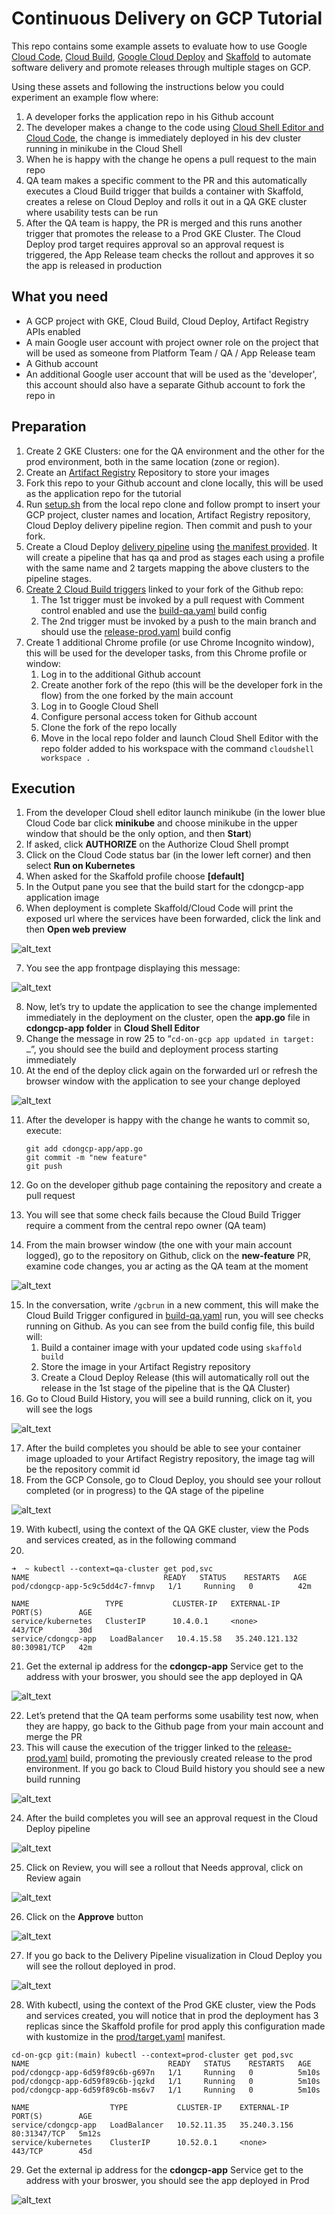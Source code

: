 # Continuous Delivery on GCP Tutorial

This repo contains some example assets to evaluate how to use Google [Cloud Code](https://cloud.google.com/code/docs/shell), [Cloud Build](https://cloud.google.com/build/docs/overview), [Google Cloud Deploy](https://cloud.google.com/deploy/docs/overview) and [Skaffold](https://skaffold.dev/) to automate software delivery and promote releases through multiple stages on GCP.

Using these assets and following the instructions below you could experiment an example flow where:
1. A developer forks the application repo in his Github account
2. The developer makes a change to the code using [Cloud Shell Editor and Cloud Code](https://cloud.google.com/code/docs/shell), the change is immediately deployed in his dev cluster running in minikube in the Cloud Shell
3. When he is happy with the change he opens a pull request to the main repo
4. QA team makes a specific comment to the PR and this automatically executes a Cloud Build trigger that builds a container with Skaffold, creates a relese on Cloud Deploy and rolls it out in a QA GKE cluster where usability tests can be run
5. After the QA team is happy, the PR is merged and this runs another trigger that promotes the release to a Prod GKE Cluster. The Cloud Deploy prod target requires approval so an approval request is triggered, the App Release team checks the rollout and approves it so the app is released in production

## What you need
* A GCP project with GKE, Cloud Build, Cloud Deploy, Artifact Registry APIs enabled
* A main Google user account with project owner role on the project that will be used as someone from Platform Team / QA / App Release team 
* A Github account
* An additional Google user account that will be used as the 'developer', this account should also have a separate Github account to fork the repo in

## Preparation

1. Create 2 GKE Clusters: one for the QA environment and the other for the prod environment, both in the same location (zone or region).
2. Create an [Artifact Registry](https://cloud.google.com/artifact-registry) Repository to store your images
3. Fork this repo to your Github account and clone locally, this will be used as the application repo for the tutorial
4. Run [setup.sh](setup.sh) from the local repo clone and follow prompt to insert your GCP project, cluster names and location, Artifact Registry repository, Cloud Deploy delivery pipeline region. Then commit and push to your fork.
5. Create a Cloud Deploy [delivery pipeline](https://cloud.google.com/deploy/docs/deploying-application#creating_your_delivery_pipeline) using [the manifest provided](delivery-pipeline.yaml). It will create a pipeline that has qa and prod as stages each using a profile with the same name and 2 targets mapping the above clusters to the pipeline stages.
6. [Create 2 Cloud Build triggers](https://cloud.google.com/build/docs/automating-builds/create-manage-triggers) linked to your fork of the Github repo:
    1. The 1st trigger must be invoked by a pull request with Comment control enabled and use the [build-qa.yaml](build-qa.yaml) build config
    2. The 2nd trigger must be invoked by a push to the main branch and  should use the [release-prod.yaml](release-prod.yaml) build config
7. Create 1 additional Chrome profile (or use Chrome Incognito window), this will be used for the developer tasks, from this Chrome profile or window:
    1. Log in to the additional Github account
    2. Create another fork of the repo (this will be the developer fork in the flow) from the one forked by the main account
    3. Log in to Google Cloud Shell
    4. Configure personal access token for Github account
    5. Clone the fork of the repo locally
    6. Move in the local repo folder and launch Cloud Shell Editor with the repo folder added to his workspace with the command `cloudshell workspace .`



## Execution



1. From the developer Cloud shell editor launch minikube (in the lower blue Cloud Code bar click **minikube** and choose minikube in the upper window that should be the only option, and then **Start**)
2. If asked, click **AUTHORIZE** on the Authorize Cloud Shell prompt
3. Click on the Cloud Code status bar (in the lower left corner) and then select **Run on Kubernetes**
4. When asked for the Skaffold profile choose **[default]**
5. In the Output pane you see that the build start for the cdongcp-app application image
6. When deployment is complete Skaffold/Cloud Code will print the exposed url where the services have been forwarded, click the link and then **Open web preview**




![alt_text](images/image1.png "Skaffold Dev Output")




7. You see the app frontpage displaying this message:



![alt_text](images/image2.png "App Deployed")



8. Now, let’s try to update the application to see the change implemented immediately in the deployment on the cluster, open the **app.go** file in **cdongcp-app folder** in **Cloud Shell Editor**
9. Change the message in row 25 to “`cd-on-gcp app updated in target: …`”, you should see the build and deployment process starting immediately
10. At the end of the deploy click again on the forwarded url or refresh the browser window with the application to see your change deployed

![alt_text](images/image2b.png "App updated")

11. After the developer is happy with the change he wants to commit so, execute:

    ```
    git add cdongcp-app/app.go
    git commit -m "new feature"
    git push
    ```


12. Go on the developer github page containing the repository and create a pull request 
13. You will see that some check fails because the Cloud Build Trigger require a comment from the central repo owner (QA team)
14. From the main browser window (the one with your main account logged), go to the repository on Github, click on the **new-feature** PR, examine code changes, you ar acting as the QA team at the moment




![alt_text](images/image3.png "image_tooltip")




15. In the conversation, write `/gcbrun` in a new comment, this will make the Cloud Build Trigger configured in [build-qa.yaml](build-qa.yaml) run, you will see checks running on Github. As you can see from the build config file, this build will:
    1. Build a container image with your updated code using `skaffold build`
    2. Store the image in your Artifact Registry repository
    3. Create a Cloud Deploy Release (this will automatically roll out the release in the 1st stage of the pipeline that is the QA Cluster)
16. Go to Cloud Build History, you will see a build running, click on it, you will see the logs 




![alt_text](images/image4.png "Cloud build Trigger Logs")




17. After the build completes you should be able to see your container image uploaded to your Artifact Registry repository, the image tag will be the repository commit id
18. From the GCP Console, go to Cloud Deploy, you should see your rollout completed (or in progress) to the QA stage of the pipeline




![alt_text](images/image5.png "Cloud Deploy Release")




19. With kubectl, using the context of the QA GKE cluster, view the Pods and services created, as in the following command
20. 


```
➜  ~ kubectl --context=qa-cluster get pod,svc
NAME                              READY   STATUS    RESTARTS   AGE
pod/cdongcp-app-5c9c5dd4c7-fmnvp   1/1     Running   0          42m

NAME                 TYPE           CLUSTER-IP   EXTERNAL-IP      PORT(S)        AGE
service/kubernetes   ClusterIP      10.4.0.1     <none>           443/TCP        30d
service/cdongcp-app   LoadBalancer   10.4.15.58   35.240.121.132   80:30981/TCP   42m

```



21. Get the external ip address for the **cdongcp-app** Service get to the address with your broswer, you should see the app deployed in QA





![alt_text](images/image6.png "App updated in QA")




22. Let’s pretend that the QA team performs some usability test now, when they are happy, go back to the Github page from your main account and merge the PR
23. This will cause the execution of the trigger linked to the [release-prod.yaml](release-prod.yaml) build, promoting the previously created release to the prod environment. If you go back to Cloud Build history you should see a new build running

![alt_text](images/image7.png "Release Prod Trigger Log")

24. After the build completes you will see an approval request in the Cloud Deploy pipeline

![alt_text](images/image8.png "Approval Request")

25. Click on Review, you will see a rollout that Needs approval, click on Review again 

![alt_text](images/image9.png "Approval Request")

26. Click on the **Approve** button

![alt_text](images/image10.png "Approve")

27. If you go back to the Delivery Pipeline visualization in Cloud Deploy you will see the rollout deployed in prod.

![alt_text](images/image11.png "Rollout in Prod")

28. With kubectl, using the context of the Prod GKE cluster, view the Pods and services created, you will notice that in prod the deployment has 3 replicas since the Skaffold profile for prod apply this configuration made with kustomize in the [prod/target.yaml](cdongcp-app/kubernetes/prod/target.yaml) manifest.

```
cd-on-gcp git:(main) kubectl --context=prod-cluster get pod,svc
NAME                               READY   STATUS    RESTARTS   AGE
pod/cdongcp-app-6d59f89c6b-g697n   1/1     Running   0          5m10s
pod/cdongcp-app-6d59f89c6b-jqzkd   1/1     Running   0          5m10s
pod/cdongcp-app-6d59f89c6b-ms6v7   1/1     Running   0          5m10s

NAME                  TYPE           CLUSTER-IP    EXTERNAL-IP    PORT(S)        AGE
service/cdongcp-app   LoadBalancer   10.52.11.35   35.240.3.156   80:31347/TCP   5m12s
service/kubernetes    ClusterIP      10.52.0.1     <none>         443/TCP        45d

```

29. Get the external ip address for the **cdongcp-app** Service get to the address with your broswer, you should see the app deployed in Prod

![alt_text](images/image12.png "App frontpage in Prod")
